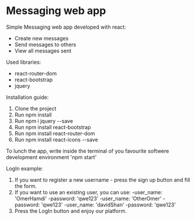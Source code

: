 # Messaging web app
Simple Messaging web app developed with react:
- Create new messages
- Send messages to others
- View all messages sent

Used libraries:
- react-router-dom
- react-bootstrap
- jquery 

Installation guide:

1. Clone the project
2. Run  npm install
3. Run  npm i jquery --save
4. Run  npm install react-bootstrap
5. Run  npm install react-router-dom
6. Run  npm install react-icons --save

To lunch the app, write inside the terminal of you favourite softwere development environment 'npm start'

LogIn example:

1. If you want to register a new username - press the sign up button and fill the form.
2. If you want to use an existing user, you can use:
  -user_name: 'OmerHamdi'
  -password: 'qwe123'
  -user_name: 'OtherOmer'
  -password: 'qwe123'
  -user_name: 'davidShan'
  -password: 'qwe123'
4. Press the LogIn button and enjoy our platform.

